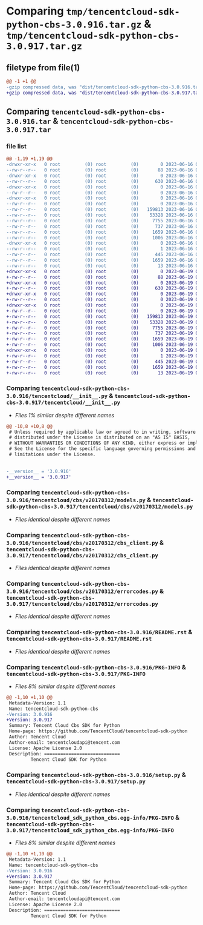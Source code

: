 # Comparing `tmp/tencentcloud-sdk-python-cbs-3.0.916.tar.gz` & `tmp/tencentcloud-sdk-python-cbs-3.0.917.tar.gz`

## filetype from file(1)

```diff
@@ -1 +1 @@
-gzip compressed data, was "dist/tencentcloud-sdk-python-cbs-3.0.916.tar", last modified: Fri Jun 16 00:28:49 2023, max compression
+gzip compressed data, was "dist/tencentcloud-sdk-python-cbs-3.0.917.tar", last modified: Mon Jun 19 00:19:51 2023, max compression
```

## Comparing `tencentcloud-sdk-python-cbs-3.0.916.tar` & `tencentcloud-sdk-python-cbs-3.0.917.tar`

### file list

```diff
@@ -1,19 +1,19 @@
-drwxr-xr-x   0 root         (0) root         (0)        0 2023-06-16 00:28:49.000000 tencentcloud-sdk-python-cbs-3.0.916/
--rw-r--r--   0 root         (0) root         (0)       88 2023-06-16 00:28:49.000000 tencentcloud-sdk-python-cbs-3.0.916/setup.cfg
-drwxr-xr-x   0 root         (0) root         (0)        0 2023-06-16 00:28:49.000000 tencentcloud-sdk-python-cbs-3.0.916/tencentcloud/
--rw-r--r--   0 root         (0) root         (0)      630 2023-06-16 00:28:49.000000 tencentcloud-sdk-python-cbs-3.0.916/tencentcloud/__init__.py
-drwxr-xr-x   0 root         (0) root         (0)        0 2023-06-16 00:28:49.000000 tencentcloud-sdk-python-cbs-3.0.916/tencentcloud/cbs/
--rw-r--r--   0 root         (0) root         (0)        0 2023-06-16 00:28:49.000000 tencentcloud-sdk-python-cbs-3.0.916/tencentcloud/cbs/__init__.py
-drwxr-xr-x   0 root         (0) root         (0)        0 2023-06-16 00:28:49.000000 tencentcloud-sdk-python-cbs-3.0.916/tencentcloud/cbs/v20170312/
--rw-r--r--   0 root         (0) root         (0)        0 2023-06-16 00:28:49.000000 tencentcloud-sdk-python-cbs-3.0.916/tencentcloud/cbs/v20170312/__init__.py
--rw-r--r--   0 root         (0) root         (0)   159813 2023-06-16 00:28:49.000000 tencentcloud-sdk-python-cbs-3.0.916/tencentcloud/cbs/v20170312/models.py
--rw-r--r--   0 root         (0) root         (0)    53328 2023-06-16 00:28:49.000000 tencentcloud-sdk-python-cbs-3.0.916/tencentcloud/cbs/v20170312/cbs_client.py
--rw-r--r--   0 root         (0) root         (0)     7755 2023-06-16 00:28:49.000000 tencentcloud-sdk-python-cbs-3.0.916/tencentcloud/cbs/v20170312/errorcodes.py
--rw-r--r--   0 root         (0) root         (0)      737 2023-06-16 00:28:49.000000 tencentcloud-sdk-python-cbs-3.0.916/README.rst
--rw-r--r--   0 root         (0) root         (0)     1659 2023-06-16 00:28:49.000000 tencentcloud-sdk-python-cbs-3.0.916/PKG-INFO
--rw-r--r--   0 root         (0) root         (0)     1006 2023-06-16 00:28:49.000000 tencentcloud-sdk-python-cbs-3.0.916/setup.py
-drwxr-xr-x   0 root         (0) root         (0)        0 2023-06-16 00:28:49.000000 tencentcloud-sdk-python-cbs-3.0.916/tencentcloud_sdk_python_cbs.egg-info/
--rw-r--r--   0 root         (0) root         (0)        1 2023-06-16 00:28:49.000000 tencentcloud-sdk-python-cbs-3.0.916/tencentcloud_sdk_python_cbs.egg-info/dependency_links.txt
--rw-r--r--   0 root         (0) root         (0)      445 2023-06-16 00:28:49.000000 tencentcloud-sdk-python-cbs-3.0.916/tencentcloud_sdk_python_cbs.egg-info/SOURCES.txt
--rw-r--r--   0 root         (0) root         (0)     1659 2023-06-16 00:28:49.000000 tencentcloud-sdk-python-cbs-3.0.916/tencentcloud_sdk_python_cbs.egg-info/PKG-INFO
--rw-r--r--   0 root         (0) root         (0)       13 2023-06-16 00:28:49.000000 tencentcloud-sdk-python-cbs-3.0.916/tencentcloud_sdk_python_cbs.egg-info/top_level.txt
+drwxr-xr-x   0 root         (0) root         (0)        0 2023-06-19 00:19:51.000000 tencentcloud-sdk-python-cbs-3.0.917/
+-rw-r--r--   0 root         (0) root         (0)       88 2023-06-19 00:19:51.000000 tencentcloud-sdk-python-cbs-3.0.917/setup.cfg
+drwxr-xr-x   0 root         (0) root         (0)        0 2023-06-19 00:19:51.000000 tencentcloud-sdk-python-cbs-3.0.917/tencentcloud/
+-rw-r--r--   0 root         (0) root         (0)      630 2023-06-19 00:19:51.000000 tencentcloud-sdk-python-cbs-3.0.917/tencentcloud/__init__.py
+drwxr-xr-x   0 root         (0) root         (0)        0 2023-06-19 00:19:51.000000 tencentcloud-sdk-python-cbs-3.0.917/tencentcloud/cbs/
+-rw-r--r--   0 root         (0) root         (0)        0 2023-06-19 00:19:51.000000 tencentcloud-sdk-python-cbs-3.0.917/tencentcloud/cbs/__init__.py
+drwxr-xr-x   0 root         (0) root         (0)        0 2023-06-19 00:19:51.000000 tencentcloud-sdk-python-cbs-3.0.917/tencentcloud/cbs/v20170312/
+-rw-r--r--   0 root         (0) root         (0)        0 2023-06-19 00:19:51.000000 tencentcloud-sdk-python-cbs-3.0.917/tencentcloud/cbs/v20170312/__init__.py
+-rw-r--r--   0 root         (0) root         (0)   159813 2023-06-19 00:19:51.000000 tencentcloud-sdk-python-cbs-3.0.917/tencentcloud/cbs/v20170312/models.py
+-rw-r--r--   0 root         (0) root         (0)    53328 2023-06-19 00:19:51.000000 tencentcloud-sdk-python-cbs-3.0.917/tencentcloud/cbs/v20170312/cbs_client.py
+-rw-r--r--   0 root         (0) root         (0)     7755 2023-06-19 00:19:51.000000 tencentcloud-sdk-python-cbs-3.0.917/tencentcloud/cbs/v20170312/errorcodes.py
+-rw-r--r--   0 root         (0) root         (0)      737 2023-06-19 00:19:51.000000 tencentcloud-sdk-python-cbs-3.0.917/README.rst
+-rw-r--r--   0 root         (0) root         (0)     1659 2023-06-19 00:19:51.000000 tencentcloud-sdk-python-cbs-3.0.917/PKG-INFO
+-rw-r--r--   0 root         (0) root         (0)     1006 2023-06-19 00:19:51.000000 tencentcloud-sdk-python-cbs-3.0.917/setup.py
+drwxr-xr-x   0 root         (0) root         (0)        0 2023-06-19 00:19:51.000000 tencentcloud-sdk-python-cbs-3.0.917/tencentcloud_sdk_python_cbs.egg-info/
+-rw-r--r--   0 root         (0) root         (0)        1 2023-06-19 00:19:51.000000 tencentcloud-sdk-python-cbs-3.0.917/tencentcloud_sdk_python_cbs.egg-info/dependency_links.txt
+-rw-r--r--   0 root         (0) root         (0)      445 2023-06-19 00:19:51.000000 tencentcloud-sdk-python-cbs-3.0.917/tencentcloud_sdk_python_cbs.egg-info/SOURCES.txt
+-rw-r--r--   0 root         (0) root         (0)     1659 2023-06-19 00:19:51.000000 tencentcloud-sdk-python-cbs-3.0.917/tencentcloud_sdk_python_cbs.egg-info/PKG-INFO
+-rw-r--r--   0 root         (0) root         (0)       13 2023-06-19 00:19:51.000000 tencentcloud-sdk-python-cbs-3.0.917/tencentcloud_sdk_python_cbs.egg-info/top_level.txt
```

### Comparing `tencentcloud-sdk-python-cbs-3.0.916/tencentcloud/__init__.py` & `tencentcloud-sdk-python-cbs-3.0.917/tencentcloud/__init__.py`

 * *Files 1% similar despite different names*

```diff
@@ -10,8 +10,8 @@
 # Unless required by applicable law or agreed to in writing, software
 # distributed under the License is distributed on an "AS IS" BASIS,
 # WITHOUT WARRANTIES OR CONDITIONS OF ANY KIND, either express or implied.
 # See the License for the specific language governing permissions and
 # limitations under the License.
 
 
-__version__ = '3.0.916'
+__version__ = '3.0.917'
```

### Comparing `tencentcloud-sdk-python-cbs-3.0.916/tencentcloud/cbs/v20170312/models.py` & `tencentcloud-sdk-python-cbs-3.0.917/tencentcloud/cbs/v20170312/models.py`

 * *Files identical despite different names*

### Comparing `tencentcloud-sdk-python-cbs-3.0.916/tencentcloud/cbs/v20170312/cbs_client.py` & `tencentcloud-sdk-python-cbs-3.0.917/tencentcloud/cbs/v20170312/cbs_client.py`

 * *Files identical despite different names*

### Comparing `tencentcloud-sdk-python-cbs-3.0.916/tencentcloud/cbs/v20170312/errorcodes.py` & `tencentcloud-sdk-python-cbs-3.0.917/tencentcloud/cbs/v20170312/errorcodes.py`

 * *Files identical despite different names*

### Comparing `tencentcloud-sdk-python-cbs-3.0.916/README.rst` & `tencentcloud-sdk-python-cbs-3.0.917/README.rst`

 * *Files identical despite different names*

### Comparing `tencentcloud-sdk-python-cbs-3.0.916/PKG-INFO` & `tencentcloud-sdk-python-cbs-3.0.917/PKG-INFO`

 * *Files 8% similar despite different names*

```diff
@@ -1,10 +1,10 @@
 Metadata-Version: 1.1
 Name: tencentcloud-sdk-python-cbs
-Version: 3.0.916
+Version: 3.0.917
 Summary: Tencent Cloud Cbs SDK for Python
 Home-page: https://github.com/TencentCloud/tencentcloud-sdk-python
 Author: Tencent Cloud
 Author-email: tencentcloudapi@tencent.com
 License: Apache License 2.0
 Description: ============================
         Tencent Cloud SDK for Python
```

### Comparing `tencentcloud-sdk-python-cbs-3.0.916/setup.py` & `tencentcloud-sdk-python-cbs-3.0.917/setup.py`

 * *Files identical despite different names*

### Comparing `tencentcloud-sdk-python-cbs-3.0.916/tencentcloud_sdk_python_cbs.egg-info/PKG-INFO` & `tencentcloud-sdk-python-cbs-3.0.917/tencentcloud_sdk_python_cbs.egg-info/PKG-INFO`

 * *Files 8% similar despite different names*

```diff
@@ -1,10 +1,10 @@
 Metadata-Version: 1.1
 Name: tencentcloud-sdk-python-cbs
-Version: 3.0.916
+Version: 3.0.917
 Summary: Tencent Cloud Cbs SDK for Python
 Home-page: https://github.com/TencentCloud/tencentcloud-sdk-python
 Author: Tencent Cloud
 Author-email: tencentcloudapi@tencent.com
 License: Apache License 2.0
 Description: ============================
         Tencent Cloud SDK for Python
```

